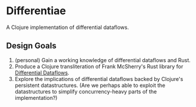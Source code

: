 # Differentiae
A Clojure implementation of differential dataflows.


## Design Goals
1. (personal) Gain a working knowledge of differential dataflows and Rust.
2. Produce a Clojure transliteration of Frank McSherry's Rust library for [Differential Dataflows](https://github.com/frankmcsherry/differential-dataflow).
3. Explore the implications of differential dataflows backed by Clojure's persistent datastructures. (Are we perhaps able to exploit the datastructures to simplify concurrency-heavy parts of the implementation?)
